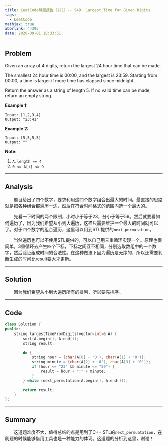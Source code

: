 ```yaml
---
title: LeetCode解题报告（121）-- 949. Largest Time for Given Digits
tags:
  - LeetCode
mathjax: true
abbrlink: 44396
date: 2020-09-01 18:33:51
---
```


## Problem

Given an array of 4 digits, return the largest 24 hour time that can be made.

The smallest 24 hour time is 00:00, and the largest is 23:59.  Starting from 00:00, a time is larger if more time has elapsed since midnight.

Return the answer as a string of length 5.  If no valid time can be made, return an empty string.

<!-- more -->

**Example 1:**

```
Input: [1,2,3,4]
Output: "23:41"
```

**Example 2:**

```
Input: [5,5,5,5]
Output: ""
```

**Note:**

1. `A.length == 4`
2. `0 <= A[i] <= 9`

------

## Analysis

&emsp;&emsp;题目给出了四个数字，要求利用这四个数字组合出最大的时间。最直接的思路就是把各种组合都遍历一边，然后在符合时间格式的范围内选一个最大的。

&emsp;&emsp;先看一下时间的两个限制，小时小于等于23，分小于等于59。然后就要看如何遍历了，因为我们希望从小到大遍历，这样只需要维护一个最大的时间就可以了。对于四个数字的组合遍历，这里可以用到STL提供的`next_permutation`。

&emsp;&emsp;当然遍历也可以不使用STL提供的，可以自己用三重循环实现一个。原理也很简单，3重循环去产生四个下标，下标之间互不相同，分别选取数组中的一个数字，然后验证组成时间的合法性。在这种做法下因为遍历是无序的，所以还需要判断生成的时间比result要大才更新。

------

## Solution

&emsp;&emsp;因为我们希望从小到大遍历所有的排列，所以要先排序。

------

## Code

```c++
class Solution {
public:
    string largestTimeFromDigits(vector<int>& A) {
        sort(A.begin(), A.end());
        string result;
        
        do {
            string hour = {char(A[0] + '0'), char(A[1] + '0')};
            string minute = {char(A[2] + '0'), char(A[3] + '0')};
            if (hour <= "23" && minute <= "59") {
                result = hour + ":" + minute;
            }
        } while (next_permutation(A.begin(), A.end()));
        
        return result;
    }
};
```

------

## Summary

&emsp;&emsp;这道题难度不大，值得总结的点是用到了C++ STL的`next_permuatation`，在刷题的时候能够借用工具也是一种能力的体现。这道题的分析到这里，谢谢！
